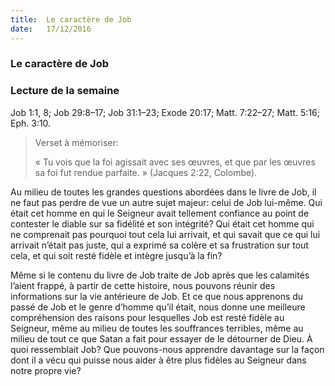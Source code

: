 ```yaml
---
title:  Le caractère de Job
date:   17/12/2016
---
```


### Le caractère de Job

### Lecture de la semaine
Job 1:1, 8; Job 29:8–17; Job 31:1–23; Exode 20:17; Matt. 7:22–27; Matt. 5:16; Eph. 3:10. 

> <p>Verset à mémoriser:</p>
> « Tu vois que la foi agissait avec ses œuvres, et que par les œuvres sa foi fut rendue parfaite. »  (Jacques 2:22, Colombe). 

Au milieu de toutes les grandes questions abordées dans le livre de Job, il ne faut pas perdre de vue un autre sujet majeur: celui de Job lui-même. Qui était cet homme en qui le Seigneur avait tellement confiance au point de contester le diable sur sa fidélité et son intégrité? Qui était cet homme qui ne comprenait pas pourquoi tout cela lui arrivait, et qui savait que ce qui lui arrivait n’était pas juste, qui a exprimé sa colère et sa frustration sur tout cela, et qui soit resté fidèle et intègre jusqu’à la fin? 

Même si le contenu du livre de Job traite de Job après que les calamités l’aient frappé, à partir de cette histoire, nous pouvons réunir des informations sur la vie antérieure de Job. Et ce que nous apprenons du passé de Job et le genre d’homme qu’il était, nous donne une meilleure compréhension des raisons pour lesquelles Job est resté fidèle au Seigneur, même au milieu de toutes les souffrances terribles, même au milieu de tout ce que Satan a fait pour essayer de le détourner de Dieu. À quoi ressemblait Job? Que pouvons-nous apprendre davantage sur la façon dont il a vécu qui puisse nous aider à être plus fidèles au Seigneur dans notre propre vie? 